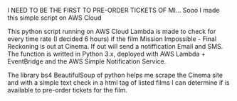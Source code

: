 I NEED TO BE THE FIRST TO PRE-ORDER TICKETS OF MI... Sooo I made this simple script on AWS Cloud

This python script running on AWS Cloud Lambda is made to check for every time rate (I decided 6 hours) if the film Mission Impossible - Final Reckoning is out at Cinema. If out will send a notiffication Email and SMS.
The function is writted in Python 3.x, deployed with AWS Lambda + EventBridge and the AWS Simple Notification Service.

The library bs4 BeautifulSoup of python helps me scrape the Cinema site and with a simple text check in a html tag of listed films I can determine if is available to pre-order tickets for the film.
